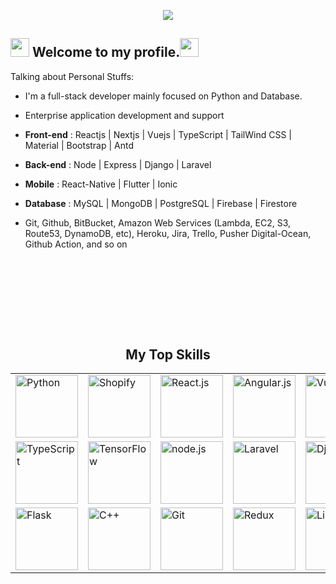
<div align="center">

![](https://readme-typing-svg.herokuapp.com/?lines=Python%20Developer;Backend%20Engineer;Frontend%20Expert;React%20Master;7%2B%20years%20of%20coding%20experience;Always%20learning%20new%20techs&font=Pacifico&center=true&width=650&height=120&color=37b39a&vCenter=true&size=45%22)

</div>

## <img src="https://raw.githubusercontent.com/iampavangandhi/iampavangandhi/master/gifs/Hi.gif" width="30px"> Welcome to my profile.<img src="https://raw.githubusercontent.com/iampavangandhi/iampavangandhi/master/gifs/Hi.gif" width="30px">

Talking about Personal Stuffs:
- I'm a full-stack developer mainly focused on Python and Database.
- Enterprise application development and support

- <b>Front-end</b> : Reactjs | Nextjs | Vuejs | TypeScript | TailWind CSS | Material | Bootstrap | Antd 
- <b>Back-end</b> : Node | Express | Django | Laravel
- <b>Mobile</b> : React-Native | Flutter | Ionic
- <b>Database</b> : MySQL | MongoDB | PostgreSQL | Firebase | Firestore
- Git, Github, BitBucket, Amazon Web Services (Lambda, EC2, S3, Route53, DynamoDB, etc), Heroku, Jira, Trello, Pusher Digital-Ocean, Github Action, and so on

<div align="center">
    

<h1 align="center"></h1>
</br>
<h2 font-weight="bold" style="display: block; text-align: center; margin-top: 100px;">My Top Skills</h2>
<table>
    <tr>
        <td><img src="https://www.vectorlogo.zone/logos/python/python-icon.svg" title="Python" width="100" alt="Python"></td>
        <td><img src="https://www.vectorlogo.zone/util/preview.html?image=/logos/shopify/shopify-icon.svg" title="Shopify" width="100" alt="Shopify"></td>
        <td><img src="https://www.vectorlogo.zone/logos/reactjs/reactjs-icon.svg" title="React" width="100" alt="React.js"></td>
        <td><img src="https://img.icons8.com/color/2x/angularjs.png" title="Angular" width="100" alt="Angular.js"></td>
        <td><img src="https://img.icons8.com/color/2x/vue-js.png" title="Vue" width="100" alt="Vue.js"></td>
        <td><img src="https://img.icons8.com/color/2x/html-5.png" title="HTML5" width="100" alt="HTML5"></td>
        <td><img src="https://img.icons8.com/color/2x/css3.png" title="CSS3" width="100" alt="CSS3"></td>
        <td><img src="https://img.icons8.com/color/2x/bootstrap.png" title="Bootstrap" width="100" alt="Bootstrap"></td>
        <td><img src="https://img.icons8.com/color/2x/sass.png" title="Sass" width="100" alt="Sass"></td>
        <td><img src="https://img.icons8.com/nolan/2x/javascript.png" title="JavaScript" width="100" alt="JavaScript"></td>
    </tr>
    <tr>
        <td><img src="https://img.icons8.com/color/2x/typescript.png" title="TypeScript" width="100" alt="TypeScript"></td>
        <td><img src="https://img.icons8.com/color/2x/tensorflow.png" title="TensorFlow" width="100" alt="TensorFlow"></td>
        <td><img src="https://img.icons8.com/color/2x/nodejs.png" title="Node.js" width="100" alt="node.js"></td>
        <td><img src="https://cdn.iconscout.com/icon/free/png-64/laravel-226015.png" title="Laravel" width="100" alt="Laravel"></td>
        <td><img src="https://img.icons8.com/color/2x/django.png" title="Django" width="100" alt="Django"></td>
        <td><img src="https://www.vectorlogo.zone/logos/graphql/graphql-icon.svg" title="Graphql" width="100" alt="Graphql"></td>
        <td><img src="https://img.icons8.com/color/2x/php.png" title="PHP" width="100" alt="PHP"></td>
        <td><img src="https://cdn.iconscout.com/icon/free/png-128/mongodb-4-1175139.png" title="MongoDB" width="100" alt="MongoDB"></td>
        <td><img src="https://cdn.iconscout.com/icon/free/png-64/mysql-18-1174938.png" title="MySQL" width="100" alt="MySQL"></td>
        <td><img src="https://img.icons8.com/color/2x/postgreesql.png" title="PostgreSQL" width="100" alt="PostgreSQL"></td>
    </tr>
    <tr>
        <td><img src="https://www.vectorlogo.zone/util/preview.html?image=/logos/pocoo_flask/pocoo_flask-ar21.svg" title="Flask" width="100" alt="Flask"></td>
        <td><img src="https://img.icons8.com/color/2x/c-plus-plus-logo.png" title="C++" width="100" alt="C++"></td>
        <td><img src="https://img.icons8.com/nolan/2x/github.png" title="Git" width="100" alt="Git"></td>
        <td><img src="https://www.theconsolelogs.com/react/redux.svg" title="Redux" width="100" alt="Redux"></td>
        <td><img src="https://www.vectorlogo.zone/logos/linux/linux-icon.svg" title="Linux" width="100" alt="Linux"></td>
        <td><img src="https://www.vectorlogo.zone/logos/docker/docker-icon.svg" title="Docker" width="100" alt="Docker"></td>
        <td><img src="https://www.vectorlogo.zone/logos/dartlang/dartlang-icon.svg" title="Dart" width="100" alt="Dart"></td>
        <td><img src="https://www.vectorlogo.zone/logos/flutterio/flutterio-icon.svg" title="Flutter" width="100" alt="Flutter"></td>
        <td><img src="https://www.vectorlogo.zone/logos/git-scm/git-scm-icon.svg" title="GitLab" width="100" alt="GitLab"></td>
        <td><img src="https://img.icons8.com/color/452/amazon-web-services.png" title="Amazon Web Service" width="100" alt="Amazon Web Service"></td>
    </tr>
</table>
